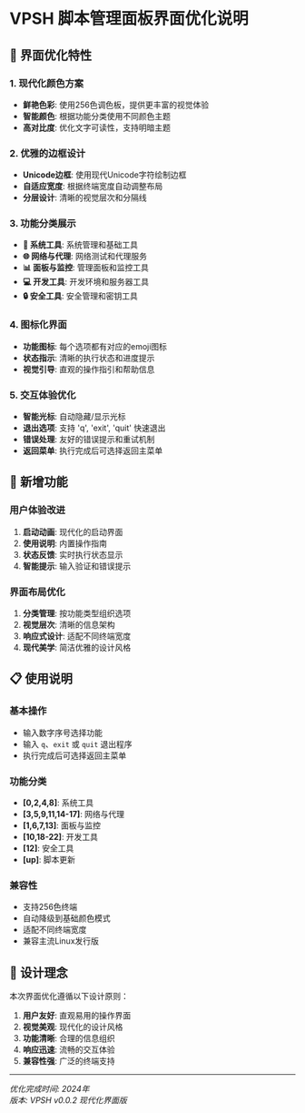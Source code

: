 # VPSH 脚本管理面板界面优化说明

## 🎨 界面优化特性

### 1. 现代化颜色方案
- **鲜艳色彩**: 使用256色调色板，提供更丰富的视觉体验
- **智能颜色**: 根据功能分类使用不同颜色主题
- **高对比度**: 优化文字可读性，支持明暗主题

### 2. 优雅的边框设计
- **Unicode边框**: 使用现代Unicode字符绘制边框
- **自适应宽度**: 根据终端宽度自动调整布局
- **分层设计**: 清晰的视觉层次和分隔线

### 3. 功能分类展示
- **📁 系统工具**: 系统管理和基础工具
- **🌐 网络与代理**: 网络测试和代理服务
- **📊 面板与监控**: 管理面板和监控工具
- **💻 开发工具**: 开发环境和服务器工具
- **🔒 安全工具**: 安全管理和密钥工具

### 4. 图标化界面
- **功能图标**: 每个选项都有对应的emoji图标
- **状态指示**: 清晰的执行状态和进度提示
- **视觉引导**: 直观的操作指引和帮助信息

### 5. 交互体验优化
- **智能光标**: 自动隐藏/显示光标
- **退出选项**: 支持 'q', 'exit', 'quit' 快速退出
- **错误处理**: 友好的错误提示和重试机制
- **返回菜单**: 执行完成后可选择返回主菜单

## 🚀 新增功能

### 用户体验改进
1. **启动动画**: 现代化的启动界面
2. **使用说明**: 内置操作指南
3. **状态反馈**: 实时执行状态显示
4. **智能提示**: 输入验证和错误提示

### 界面布局优化
1. **分类管理**: 按功能类型组织选项
2. **视觉层次**: 清晰的信息架构
3. **响应式设计**: 适配不同终端宽度
4. **现代美学**: 简洁优雅的设计风格

## 📋 使用说明

### 基本操作
- 输入数字序号选择功能
- 输入 `q`、`exit` 或 `quit` 退出程序
- 执行完成后可选择返回主菜单

### 功能分类
- **[0,2,4,8]**: 系统工具
- **[3,5,9,11,14-17]**: 网络与代理
- **[1,6,7,13]**: 面板与监控
- **[10,18-22]**: 开发工具
- **[12]**: 安全工具
- **[up]**: 脚本更新

### 兼容性
- 支持256色终端
- 自动降级到基础颜色模式
- 适配不同终端宽度
- 兼容主流Linux发行版

## 🎯 设计理念

本次界面优化遵循以下设计原则：

1. **用户友好**: 直观易用的操作界面
2. **视觉美观**: 现代化的设计风格
3. **功能清晰**: 合理的信息组织
4. **响应迅速**: 流畅的交互体验
5. **兼容性强**: 广泛的终端支持

---

*优化完成时间: 2024年*  
*版本: VPSH v0.0.2 现代化界面版*